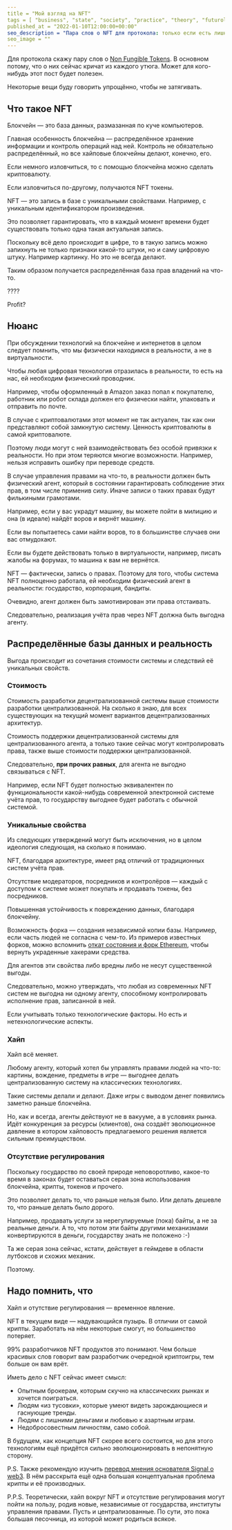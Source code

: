 ```yaml
---
title = "Мой взгляд на NFT"
tags = [ "business", "state", "society", "practice", "theory", "futurology", "economics", "interesting"]
published_at = "2022-01-10T12:00:00+00:00"
seo_description = "Пара слов о NFT для протокола: только если есть лишние деньги."
seo_image = ""
---
```


Для протокола скажу пару слов о [Non Fungible Tokens](https://en.wikipedia.org/wiki/Non-fungible_token). В основном потому, что о них сейчас кричат из каждого утюга. Может для кого-нибудь этот пост будет полезен.

Некоторые вещи буду говорить упрощённо, чтобы не затягивать.

<!-- more -->

## Что такое NFT

Блокчейн — это база данных, размазанная по куче компьютеров.

Главная особенность блокчейна — распределённое хранение информации и контроль операций над ней. Контроль не обязательно распределённый, но все хайповые блокчейны делают, конечно, его.

Если немного изловчиться, то с помощью блокчейна можно сделать криптовалюту.

Если изловчиться по-другому, получаются NFT токены.

NFT — это запись в базе с уникальными свойствами. Например, с уникальным идентификатором произведения.

Это позволяет гарантировать, что в каждый момент времени будет существовать только одна такая актуальная запись.

Поскольку всё дело происходит в цифре, то в такую запись можно запихнуть не только признаки какой-то штуки, но и саму цифровую штуку. Например картинку. Но это не всегда делают.

Таким образом получается распределённая база прав владений на что-то.

????

Profit?

## Нюанс

При обсуждении технологий на блокчейне и интернетов в целом следует помнить, что мы физически находимся в реальности, а не в виртуальности.

Чтобы любая цифровая технология отразилась в реальности, то есть на нас, ей необходим физический проводник.

Например, чтобы оформленный в Amazon заказ попал к покупателю, работник или робот склада должен его физически найти, упаковать и отправить по почте.

В случае с криптовалютами этот момент не так актуален, так как они представляют собой замкнутую систему. Ценность криптовалюты в самой криптовалюте.

Поэтому люди могут с ней взаимодействовать без особой привязки к реальности. Но при этом теряются многие возможности. Например, нельзя исправить ошибку при переводе средств.

В случае управления правами на что-то, в реальности должен быть физический агент, который в состоянии гарантировать соблюдение этих прав, в том числе применив силу. Иначе записи о таких правах будут филькиными грамотами.

Например, если у вас украдут машину, вы можете пойти в милицию и она (в идеале) найдёт воров и вернёт машину.

Если вы попытаетесь сами найти воров, то в большинстве случаев они вас отмудохают.

Если вы будете действовать только в виртуальности, например, писать жалобы на форумах, то машина к вам не вернётся.

NFT — фактически, запись о правах. Поэтому для того, чтобы система NFT полноценно работала, ей необходим физический агент в реальности: государство, корпорация, бандиты.

Очевидно, агент должен быть замотивирован эти права отстаивать.

Следовательно, реализация учёта прав через NFT должна быть выгодна агенту.

## Распределённые базы данных и реальность

Выгода происходит из сочетания стоимости системы и следствий её уникальных свойств.

### Стоимость

Стоимость разработки децентрализованной системы выше стоимости разработки централизованной. На сколько я знаю, для всех существующих на текущий момент вариантов децентрализованных архитектур.

Стоимость поддержки децентрализованной системы для централизованного агента, а только такие сейчас могут контролировать права, также выше стоимости поддержки централизованной.

Следовательно, **при прочих равных**, для агента не выгодно связываться с NFT.

Например, если NFT будет полностью эквивалентен по функциональности какой-нибудь современной электронной системе учёта прав, то государству выгоднее будет работать с обычной системой.

### Уникальные свойства

Из следующих утверждений могут быть исключения, но в целом идеология следующая, на сколько я понимаю.

NFT, благодаря архитектуре, имеет ряд отличий от традиционных систем учёта прав.

Отсутствие модераторов, посредников и контролёров — каждый с доступом к системе может покупать и продавать токены, без посредников.

Повышенная устойчивость к повреждению данных, благодаря блокчейну.

Возможность форка — создания независимой копии базы. Например, если часть людей не согласна с чем-то. Из примеров известных форков, можно вспомнить [откат состояния и форк Ethereum](https://en.wikipedia.org/wiki/Ethereum#Launch_and_the_DAO_Event_(2014%E2%80%932016)), чтобы вернуть украденные хакерами средства.

Для агентов эти свойства либо вредны либо не несут существенной выгоды.

Следовательно, можно утверждать, что любая из современных NFT систем не выгодна ни одному агенту, способному контролировать исполнение прав, записанной в ней.

Если учитывать только технологические факторы. Но есть и нетехнологические аспекты.

### Хайп

Хайп всё меняет.

Любому агенту, который хотел бы управлять правами людей на что-то: картины, вождение, предметы в игре — выгоднее делать централизованную систему на классических технологиях.

Такие системы делали и делают. Даже игры с выводом денег появились заметно раньше блокчейна.

Но, как и всегда, агенты действуют не в вакууме, а в условиях рынка. Идёт конкуренция за ресурсы (клиентов), она создаёт эволюционное давление в котором хайповость предлагаемого решения является сильным преимуществом.

### Отсутствие регулирования

Поскольку государство по своей природе неповоротливо, какое-то время в законах будет оставаться серая зона использования блокчейна, крипты, токенов и прочего.

Это позволяет делать то, что раньше нельзя было. Или делать дешевле то, что раньше делать было дорого.

Например, продавать услуги за нерегулируемые (пока) байты, а не за реальные деньги. А то, что потом эти байты другими механизмами конвертируются в деньги, государству знать не положено :-)

Та же серая зона сейчас, кстати, действует в геймдеве в области лутбоксов и схожих механик.

Поэтому.

## Надо помнить, что

Хайп и отутствие регулирования — временное явление.

NFT в текущем виде — надувающийся пузырь. В отличии от самой крипты. Заработать на нём некоторые смогут, но большинство потеряет.

99% разработчиков NFT продуктов это понимают. Чем больше красивых слов говорит вам разработчик очередной криптоигры, тем больше он вам врёт.

Иметь дело с NFT сейчас имеет смысл:

- Опытным брокерам, которым скучно на классических рынках и хочется поиграться.
- Людям «из тусовки», которые умеют видеть зарождающиеся и гаснующие тренды.
- Людям с лишними деньгами и любовью к азартным играм.
- Недобросовестным личностям, само собой.

В будущем, как концепция NFT скорее всего состоится, но для этого технологиям ещё придётся сильно эволюционировать в непонятную сторону.

P.S. Также рекомендую изучить [перевод мнения основателя Signal о web3](https://habr.com/ru/post/599771/). В нём расскрыта ещё одна большая концептуальная проблема крипты и её производных.

P.P.S. Теоретически, хайп вокруг NFT и отсутствие регулирования могут пойти на пользу, родив новые, независимые от государства, институты управления правами. Пусть и централизованные. По сути, это пока большая песочница, из которой может родиться всякое.
